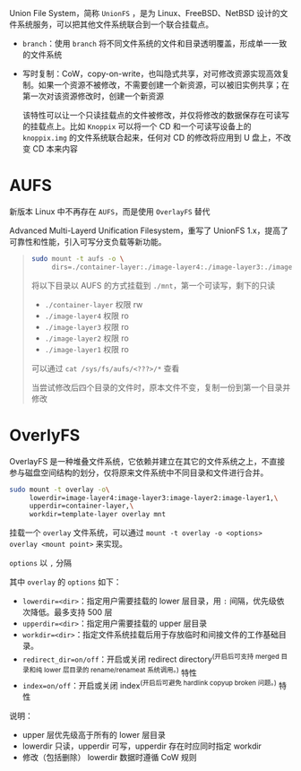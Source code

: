Union File System，简称 `UnionFS` ，是为 Linux、FreeBSD、NetBSD 设计的文件系统服务，可以把其他文件系统联合到一个联合挂载点。
* `branch`：使用 `branch` 将不同文件系统的文件和目录透明覆盖，形成单一一致的文件系统
* 写时复制：CoW，copy-on-write，也叫隐式共享，对可修改资源实现高效复制。如果一个资源不被修改，不需要创建一个新资源，可以被旧实例共享；在第一次对该资源修改时，创建一个新资源

  该特性可以让一个只读挂载点的文件被修改，并仅将修改的数据保存在可读写的挂载点上。比如 `Knoppix` 可以将一个 CD 和一个可读写设备上的 `knoppix.img` 的文件系统联合起来，任何对 CD 的修改将应用到 U 盘上，不改变 CD 本来内容
# AUFS

新版本 Linux 中不再存在 `AUFS`，而是使用 `OverlayFS` 替代

Advanced Multi-Layerd Unification Filesystem，重写了 UnionFS 1.x，提高了可靠性和性能，引入可写分支负载等新功能。

> ```bash
> sudo mount -t aufs -o \
>      dirs=./container-layer:./image-layer4:./image-layer3:./image-layer2:./image-layer1 none ./mnt
> ```
>
> 将以下目录以 AUFS 的方式挂载到 `./mnt`，第一个可读写，剩下的只读
>
> * `./container-layer` 权限 rw
> * `./image-layer4` 权限 ro
> * `./image-layer3` 权限 ro
> * `./image-layer2` 权限 ro
> * `./image-layer1` 权限 ro
>
> 可以通过 `cat /sys/fs/aufs/<???>/*` 查看
>
> 当尝试修改后四个目录的文件时，原本文件不变，复制一份到第一个目录并修改
# OverlyFS

OverlayFS 是一种堆叠文件系统，它依赖并建立在其它的文件系统之上，不直接参与磁盘空间结构的划分，仅将原来文件系统中不同目录和文件进行合并。

```bash
sudo mount -t overlay -o\
     lowerdir=image-layer4:image-layer3:image-layer2:image-layer1,\
     upperdir=container-layer,\
     workdir=template-layer overlay mnt
```

挂载一个 `overlay` 文件系统，可以通过 `mount -t overlay -o <options> overlay <mount point>` 来实现。

`options` 以 `,` 分隔

其中 `overlay` 的 `options` 如下：

* `lowerdir=<dir>`：指定用户需要挂载的 lower 层目录，用 `:` 间隔，优先级依次降低。最多支持 500 层
* `upperdir=<dir>`：指定用户需要挂载的 upper 层目录
* `workdir=<dir>`：指定文件系统挂载后用于存放临时和间接文件的工作基础目录。
* `redirect_dir=on/off`：开启或关闭 redirect directory<sup>(开启后可支持 merged 目录和纯 lower 层目录的 rename/renameat 系统调用。)</sup> 特性
* `index=on/off`：开启或关闭 index<sup>(开启后可避免 hardlink copyup broken 问题。)</sup> 特性

说明：

* upper 层优先级高于所有的 lower 层目录
* lowerdir 只读，upperdir 可写，upperdir 存在时应同时指定 workdir
* 修改（包括删除） lowerdir 数据时遵循 CoW 规则

‍
